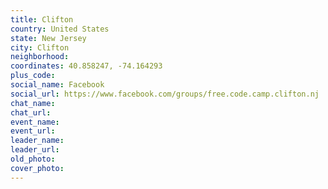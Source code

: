 ```yaml
---
title: Clifton
country: United States
state: New Jersey
city: Clifton
neighborhood: 
coordinates: 40.858247, -74.164293
plus_code:
social_name: Facebook
social_url: https://www.facebook.com/groups/free.code.camp.clifton.nj
chat_name:
chat_url:
event_name:
event_url:
leader_name:
leader_url:
old_photo: 
cover_photo:
---
```


